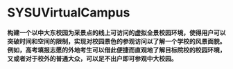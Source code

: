 # SYSUVirtualCampus    

**构建一个以中大东校园为采景点的线上可访问的虚拟全景校园环境，使得用户可以突破时间和空间的限制，实现对校园景色的参观访问以了解一个学校的风景面貌。例如，高考填报志愿的外地考生可以借此便捷而直观地了解目标院校的校园环境，又或者对于校外的普通大众，可以足不出户即可参观中大校园。**
